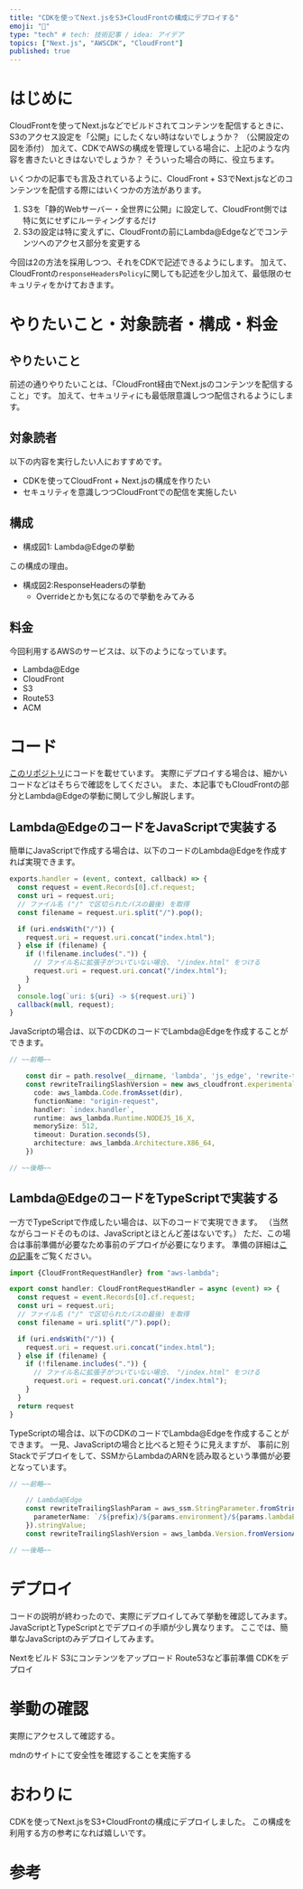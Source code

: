 ```yaml
---
title: "CDKを使ってNext.jsをS3+CloudFrontの構成にデプロイする"
emoji: "🧀"
type: "tech" # tech: 技術記事 / idea: アイデア
topics: ["Next.js", "AWSCDK", "CloudFront"]
published: true
---
```


# はじめに

CloudFrontを使ってNext.jsなどでビルドされてコンテンツを配信するときに、
S3のアクセス設定を「公開」にしたくない時はないでしょうか？
（公開設定の図を添付）
加えて、CDKでAWSの構成を管理している場合に、上記のような内容を書きたいときはないでしょうか？
そういった場合の時に、役立ちます。

いくつかの記事でも言及されているように、CloudFront + S3でNext.jsなどのコンテンツを配信する際にはいくつかの方法があります。

1. S3を「静的Webサーバー・全世界に公開」に設定して、CloudFront側では特に気にせずにルーティングするだけ
2. S3の設定は特に変えずに、CloudFrontの前にLambda@Edgeなどでコンテンツへのアクセス部分を変更する

今回は2の方法を採用しつつ、それをCDKで記述できるようにします。
加えて、CloudFrontの`responseHeadersPolicy`に関しても記述を少し加えて、最低限のセキュリティをかけておきます。

# やりたいこと・対象読者・構成・料金

## やりたいこと

前述の通りやりたいことは、「CloudFront経由でNext.jsのコンテンツを配信すること」です。
加えて、セキュリティにも最低限意識しつつ配信されるようにします。

## 対象読者

以下の内容を実行したい人におすすめです。

- CDKを使ってCloudFront + Next.jsの構成を作りたい
- セキュリティを意識しつつCloudFrontでの配信を実施したい

## 構成

- 構成図1: Lambda@Edgeの挙動

この構成の理由。

- 構成図2:ResponseHeadersの挙動
  - Overrideとかも気になるので挙動をみてみる

## 料金

今回利用するAWSのサービスは、以下のようになっています。

- Lambda@Edge
- CloudFront
- S3
- Route53
- ACM

# コード

[このリポジトリ](https://github.com/gsy0911/zenn-cloudfront-oai)にコードを載せています。
実際にデプロイする場合は、細かいコードなどはそちらで確認をしてください。
また、本記事でもCloudFrontの部分とLambda@Edgeの挙動に関して少し解説します。

## Lambda@EdgeのコードをJavaScriptで実装する

簡単にJavaScriptで作成する場合は、以下のコードのLambda@Edgeを作成すれば実現できます。

```javascript
exports.handler = (event, context, callback) => {
  const request = event.Records[0].cf.request;
  const uri = request.uri;
  // ファイル名 ("/" で区切られたパスの最後) を取得
  const filename = request.uri.split("/").pop();

  if (uri.endsWith("/")) {
    request.uri = request.uri.concat("index.html");
  } else if (filename) {
    if (!filename.includes(".")) {
      // ファイル名に拡張子がついていない場合、 "/index.html" をつける
      request.uri = request.uri.concat("/index.html");
    }
  }
  console.log(`uri: ${uri} -> ${request.uri}`)
  callback(null, request);
}
```

JavaScriptの場合は、以下のCDKのコードでLambda@Edgeを作成することができます。

```typescript:CloudFrontOaiStack.ts
// ~~前略~~

    const dir = path.resolve(__dirname, 'lambda', 'js_edge', 'rewrite-trailing-slash')
    const rewriteTrailingSlashVersion = new aws_cloudfront.experimental.EdgeFunction(this, "edge-origin-request", {
      code: aws_lambda.Code.fromAsset(dir),
      functionName: "origin-request",
      handler: `index.handler`,
      runtime: aws_lambda.Runtime.NODEJS_16_X,
      memorySize: 512,
      timeout: Duration.seconds(5),
      architecture: aws_lambda.Architecture.X86_64,
    })

// ~~後略~~
```

## Lambda@EdgeのコードをTypeScriptで実装する

一方でTypeScriptで作成したい場合は、以下のコードで実現できます。
（当然ながらコードそのものは、JavaScriptとほとんど差はないです。）
ただ、この場合は事前準備が必要なため事前のデプロイが必要になります。
準備の詳細は[この記事](https://zenn.dev/gsy0911/articles/820313c08a545922733f)をご覧ください。


```typescript
import {CloudFrontRequestHandler} from "aws-lambda";

export const handler: CloudFrontRequestHandler = async (event) => {
  const request = event.Records[0].cf.request;
  const uri = request.uri;
  // ファイル名 ("/" で区切られたパスの最後) を取得
  const filename = uri.split("/").pop();

  if (uri.endsWith("/")) {
    request.uri = request.uri.concat("index.html");
  } else if (filename) {
    if (!filename.includes(".")) {
      // ファイル名に拡張子がついていない場合、 "/index.html" をつける
      request.uri = request.uri.concat("/index.html");
    }
  }
  return request
}
```

TypeScriptの場合は、以下のCDKのコードでLambda@Edgeを作成することができます。
一見、JavaScriptの場合と比べると短そうに見えますが、
事前に別Stackでデプロイをして、SSMからLambdaのARNを読み取るという準備が必要となっています。

```typescript:CloudFrontOaiStack.ts
// ~~前略~~

    // Lambda@Edge
    const rewriteTrailingSlashParam = aws_ssm.StringParameter.fromStringParameterAttributes(this, 'rewriteTrailingSlashParam', {
      parameterName: `/${prefix}/${params.environment}/${params.lambdaEdgeStackId}/rewriteTrailingSlash`,
    }).stringValue;
    const rewriteTrailingSlashVersion = aws_lambda.Version.fromVersionArn(this, "rewriteTrailingSlashVersion", rewriteTrailingSlashParam)

// ~~後略~~
```

# デプロイ

コードの説明が終わったので、実際にデプロイしてみて挙動を確認してみます。
JavaScriptとTypeScriptとでデプロイの手順が少し異なります。
ここでは、簡単なJavaScriptのみデプロイしてみます。

Nextをビルド
S3にコンテンツをアップロード
Route53など事前準備
CDKをデプロイ

# 挙動の確認

実際にアクセスして確認する。

mdnのサイトにて安全性を確認することを実施する

# おわりに

CDKを使ってNext.jsをS3+CloudFrontの構成にデプロイしました。
この構成を利用する方の参考になれば嬉しいです。

# 参考

